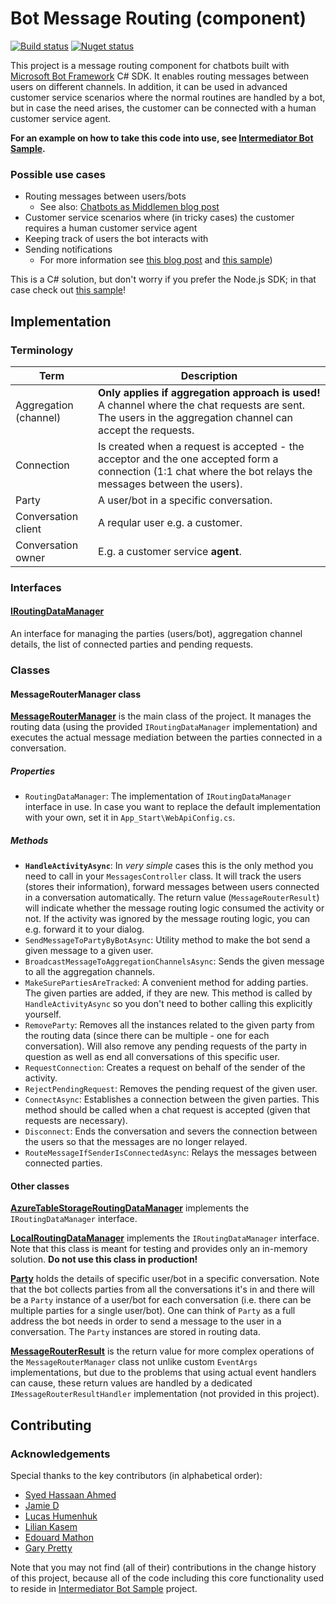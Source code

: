 Bot Message Routing (component)
===============================

[![Build status](https://ci.appveyor.com/api/projects/status/ig99aq8273sx2tyh?svg=true)](https://ci.appveyor.com/project/tompaana/bot-message-routing)
[![Nuget status](https://img.shields.io/nuget/v/Underscore.Bot.MessageRouting.svg)](https://www.nuget.org/packages/Underscore.Bot.MessageRouting)

This project is a message routing component for chatbots built with
[Microsoft Bot Framework](https://dev.botframework.com/) C# SDK. It enables routing messages between
users on different channels. In addition, it can be used in advanced customer service scenarios
where the normal routines are handled by a bot, but in case the need arises, the customer can be
connected with a human customer service agent.

**For an example on how to take this code into use, see
[Intermediator Bot Sample](https://github.com/tompaana/intermediator-bot-sample).**

### Possible use cases ###

* Routing messages between users/bots
    * See also: [Chatbots as Middlemen blog post](http://tomipaananen.azurewebsites.net/?p=1851)
* Customer service scenarios where (in tricky cases) the customer requires a human customer service agent
* Keeping track of users the bot interacts with
* Sending notifications
    * For more information see [this blog post](http://tomipaananen.azurewebsites.net/?p=2231) and
      [this sample](https://github.com/tompaana/remote-control-bot-sample))

This is a C# solution, but don't worry if you prefer the Node.js SDK; in that case check out
[this sample](https://github.com/palindromed/Bot-HandOff)!

## Implementation ##

### Terminology ###

| Term | Description |
| ---- | ----------- |
| Aggregation (channel) | **Only applies if aggregation approach is used!** A channel where the chat requests are sent. The users in the aggregation channel can accept the requests. |
| Connection | Is created when a request is accepted - the acceptor and the one accepted form a connection (1:1 chat where the bot relays the messages between the users). |
| Party | A user/bot in a specific conversation. |
| Conversation client | A reqular user e.g. a customer. |
| Conversation owner | E.g. a customer service **agent**. |

### Interfaces ###

#### [IRoutingDataManager](/BotMessageRouting/MessageRouting/DataStore/IRoutingDataManager.cs) ####

An interface for managing the parties (users/bot), aggregation channel details, the list of
connected parties and pending requests.

### Classes ###

#### MessageRouterManager class ####

**[MessageRouterManager](/BotMessageRouting/MessageRouting/MessageRouterManager.cs)** is the main
class of the project. It manages the routing data (using the provided `IRoutingDataManager`
implementation) and executes the actual message mediation between the parties connected in a
conversation.

##### Properties #####

* `RoutingDataManager`: The implementation of `IRoutingDataManager` interface
  in use. In case you want to replace the default implementation with your own,
  set it in `App_Start\WebApiConfig.cs`.

##### Methods #####

* **`HandleActivityAsync`**: In *very simple* cases this is the only method you need to call in
  your `MessagesController` class. It will track the users (stores their information), forward
  messages between users connected in a conversation automatically. The return value
  (`MessageRouterResult`) will indicate whether the message routing logic consumed the activity or
  not. If the activity was ignored by the message routing logic, you can e.g. forward it to your
  dialog.
* `SendMessageToPartyByBotAsync`: Utility method to make the bot send a given message to a given user.
* `BroadcastMessageToAggregationChannelsAsync`: Sends the given message to all the aggregation channels.
* `MakeSurePartiesAreTracked`: A convenient method for adding parties.  The given parties are added,
  if they are new. This method is called by `HandleActivityAsync` so you don't need to bother
  calling this explicitly yourself.
* `RemoveParty`: Removes all the instances related to the given party from the routing data (since
  there can be multiple - one for each conversation). Will also remove any pending requests of the
  party in question as well as end all conversations of this specific user.
* `RequestConnection`: Creates a request on behalf of the sender of the activity.
* `RejectPendingRequest`: Removes the pending request of the given user.
* `ConnectAsync`: Establishes a connection between the given parties. This method should be called
  when a chat request is accepted (given that requests are necessary).
* `Disconnect`: Ends the conversation and severs the connection between the users so that the
  messages are no longer relayed.
* `RouteMessageIfSenderIsConnectedAsync`: Relays the messages between connected parties.

#### Other classes ####

**[AzureTableStorageRoutingDataManager](/BotMessageRouting/MessageRouting/DataStore/Azure/AzureTableStorageRoutingDataManager.cs)**
implements the `IRoutingDataManager` interface.

**[LocalRoutingDataManager](/BotMessageRouting/MessageRouting/DataStore/Local/LocalRoutingDataManager.cs)**
implements the `IRoutingDataManager` interface. Note that this class is meant for testing and
provides only an in-memory solution. **Do not use this class in production!**

**[Party](/BotMessageRouting/Models/Party.cs)** holds the details of specific user/bot in a specific
conversation. Note that the bot collects parties from all the conversations it's in and there will
be a `Party` instance of a user/bot for each conversation (i.e. there can be multiple parties for a
single user/bot). One can think of `Party` as a full address the bot needs in order to send a
message to the user in a conversation. The `Party` instances are stored in routing data.

**[MessageRouterResult](/BotMessageRouting/MessageRouting/MessageRouterResult.cs)** is the return
value for more complex operations of the `MessageRouterManager` class not unlike custom `EventArgs`
implementations, but due to the problems that using actual event handlers can cause, these return
values are handled by a dedicated `IMessageRouterResultHandler` implementation (not provided in this
project).

## Contributing ##

### Acknowledgements ###

Special thanks to the key contributors (in alphabetical order):

* [Syed Hassaan Ahmed](https://github.com/syedhassaanahmed)
* [Jamie D](https://github.com/daltskin)
* [Lucas Humenhuk](https://github.com/lcarli)
* [Lilian Kasem](https://github.com/liliankasem)
* [Edouard Mathon](https://github.com/edouard-mathon)
* [Gary Pretty](https://github.com/garypretty)

Note that you may not find (all of their) contributions in the change history of this project,
because all of the code including this core functionality used to reside in
[Intermediator Bot Sample](https://github.com/tompaana/intermediator-bot-sample) project.
